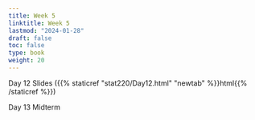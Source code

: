 ```yaml
---
title: Week 5 
linktitle: Week 5
lastmod: "2024-01-28"
draft: false  
toc: false  
type: book  
weight: 20
---
```



Day 12 Slides ({{% staticref "stat220/Day12.html" "newtab" %}}html{{% /staticref %}})

Day 13 Midterm



